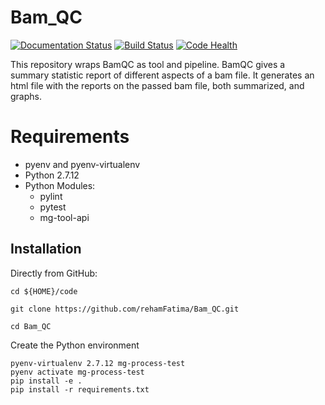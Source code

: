 # Bam_QC

[![Documentation Status](https://readthedocs.org/projects/Bam_QC/badge/?version=latest)](http://Bam_QC.readthedocs.io/en/latest/?badge=latest) [![Build Status](https://travis-ci.org/Multiscale-Genomics/Bam_QC.svg?branch=master)](https://travis-ci.org/Multiscale-Genomics/Bam_QC) [![Code Health](https://landscape.io/github/Multiscale-Genomics/Bam_QC/master/landscape.svg?style=flat)](https://landscape.io/github/Multiscale-Genomics/Bam_QC/master)


This repository wraps BamQC as tool and pipeline. BamQC gives a summary statistic report of different aspects of a bam file. It generates an html file with the reports on the passed bam file, both summarized, and graphs.

# Requirements
- pyenv and pyenv-virtualenv
- Python 2.7.12
- Python Modules:
  - pylint
  - pytest
  - mg-tool-api

Installation
------------

Directly from GitHub:

```
cd ${HOME}/code

git clone https://github.com/rehamFatima/Bam_QC.git

cd Bam_QC
```

Create the Python environment

```
pyenv-virtualenv 2.7.12 mg-process-test
pyenv activate mg-process-test
pip install -e .
pip install -r requirements.txt
```
